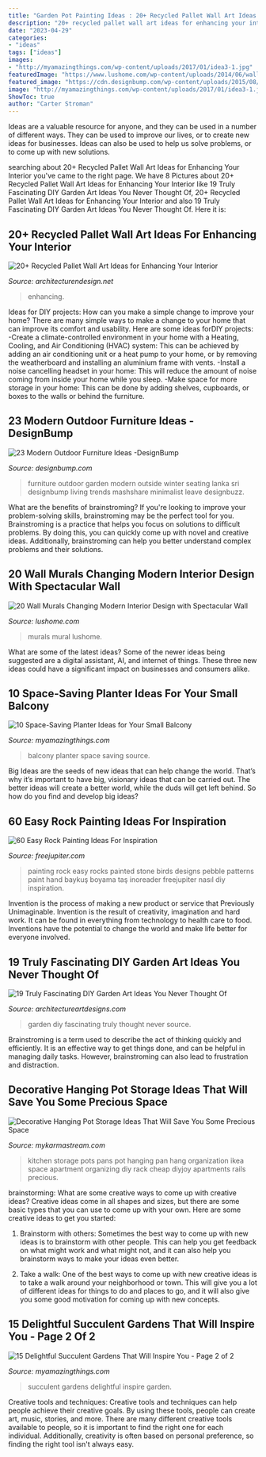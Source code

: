 ```yaml
---
title: "Garden Pot Painting Ideas : 20+ Recycled Pallet Wall Art Ideas For Enhancing Your Interior"
description: "20+ recycled pallet wall art ideas for enhancing your interior"
date: "2023-04-29"
categories:
- "ideas"
tags: ["ideas"]
images:
- "http://myamazingthings.com/wp-content/uploads/2017/01/idea3-1.jpg"
featuredImage: "https://www.lushome.com/wp-content/uploads/2014/06/wall-murals-painting-ideas-interior-decorating-14.jpg"
featured_image: "https://cdn.designbump.com/wp-content/uploads/2015/08/Sivicus_outdoor-558-Edit.jpeg"
image: "http://myamazingthings.com/wp-content/uploads/2017/01/idea3-1.jpg"
ShowToc: true
author: "Carter Stroman"
---
```



Ideas are a valuable resource for anyone, and they can be used in a number of different ways. They can be used to improve our lives, or to create new ideas for businesses. Ideas can also be used to help us solve problems, or to come up with new solutions.

	

		
searching about 20+ Recycled Pallet Wall Art Ideas for Enhancing Your Interior you've came to the right page. We have 8 Pictures about 20+ Recycled Pallet Wall Art Ideas for Enhancing Your Interior like 19 Truly Fascinating DIY Garden Art Ideas You Never Thought Of, 20+ Recycled Pallet Wall Art Ideas for Enhancing Your Interior and also 19 Truly Fascinating DIY Garden Art Ideas You Never Thought Of. Here it is:
		
    
## 20+ Recycled Pallet Wall Art Ideas For Enhancing Your Interior

<img loading=lazy src="https://cdn.architecturendesign.net/wp-content/uploads/2015/06/AD-Pallet-Wall-Art-20.jpg" onerror="this.onerror=null;this.src='https://tse1.mm.bing.net/th?id=OIP.qmvGSoMFNI_DEIH-u0OUHQHaJ4&amp;pid=15.1';" alt="20+ Recycled Pallet Wall Art Ideas for Enhancing Your Interior">

_Source: architecturendesign.net_

>enhancing. 

	

Ideas for DIY projects: How can you make a simple change to improve your home?
There are many simple ways to make a change to your home that can improve its comfort and usability. Here are some ideas forDIY projects: 
-Create a climate-controlled environment in your home with a Heating, Cooling, and Air Conditioning (HVAC) system: This can be achieved by adding an air conditioning unit or a heat pump to your home, or by removing the weatherboard and installing an aluminium frame with vents. 
-Install a noise cancelling headset in your home: This will reduce the amount of noise coming from inside your home while you sleep. 
-Make space for more storage in your home: This can be done by adding shelves, cupboards, or boxes to the walls or behind the furniture.

    
## 23 Modern Outdoor Furniture Ideas -DesignBump

<img loading=lazy src="https://cdn.designbump.com/wp-content/uploads/2015/08/Sivicus_outdoor-558-Edit.jpeg" onerror="this.onerror=null;this.src='https://tse1.mm.bing.net/th?id=OIP.zJZOBtH4dL5k8sm6vfJzDAHaE8&amp;pid=15.1';" alt="23 Modern Outdoor Furniture Ideas -DesignBump">

_Source: designbump.com_

>furniture outdoor garden modern outside winter seating lanka sri designbump living trends mashshare minimalist leave designbuzz. 

	

What are the benefits of brainstroming?
If you're looking to improve your problem-solving skills, brainstroming may be the perfect tool for you. Brainstroming is a practice that helps you focus on solutions to difficult problems. By doing this, you can quickly come up with novel and creative ideas. Additionally, brainstroming can help you better understand complex problems and their solutions.

    
## 20 Wall Murals Changing Modern Interior Design With Spectacular Wall

<img loading=lazy src="https://www.lushome.com/wp-content/uploads/2014/06/wall-murals-painting-ideas-interior-decorating-14.jpg" onerror="this.onerror=null;this.src='https://tse1.mm.bing.net/th?id=OIP.cFTirdixSJb6xcNYBidiVgAAAA&amp;pid=15.1';" alt="20 Wall Murals Changing Modern Interior Design with Spectacular Wall">

_Source: lushome.com_

>murals mural lushome. 

	

What are some of the latest ideas?
Some of the newer ideas being suggested are a digital assistant, AI, and internet of things. These three new ideas could have a significant impact on businesses and consumers alike.

    
## 10 Space-Saving Planter Ideas For Your Small Balcony

<img loading=lazy src="http://myamazingthings.com/wp-content/uploads/2017/01/idea3-1.jpg" onerror="this.onerror=null;this.src='https://tse4.mm.bing.net/th?id=OIP.V18mttBz5czfVT3KY_9nHQHaJ4&amp;pid=15.1';" alt="10 Space-Saving Planter Ideas for Your Small Balcony">

_Source: myamazingthings.com_

>balcony planter space saving source. 

	

Big Ideas are the seeds of new ideas that can help change the world. That’s why it’s important to have big, visionary ideas that can be carried out. The better ideas will create a better world, while the duds will get left behind. So how do you find and develop big ideas?

    
## 60 Easy Rock Painting Ideas For Inspiration

<img loading=lazy src="http://www.freejupiter.com/wp-content/uploads/2017/03/Easy-Rock-Painting-Ideas-24.jpg" onerror="this.onerror=null;this.src='https://tse2.mm.bing.net/th?id=OIP.mXbJ4gDFulYSpNHLzRzdHAHaLI&amp;pid=15.1';" alt="60 Easy Rock Painting Ideas For Inspiration">

_Source: freejupiter.com_

>painting rock easy rocks painted stone birds designs pebble patterns paint hand baykuş boyama taş inoreader freejupiter nasıl diy inspiration. 

	

Invention is the process of making a new product or service that Previously Unimaginable. Invention is the result of creativity, imagination and hard work. It can be found in everything from technology to health care to food. Inventions have the potential to change the world and make life better for everyone involved.

    
## 19 Truly Fascinating DIY Garden Art Ideas You Never Thought Of

<img loading=lazy src="https://www.architectureartdesigns.com/wp-content/uploads/2015/09/358.jpg" onerror="this.onerror=null;this.src='https://tse4.mm.bing.net/th?id=OIP.VU-pUQknFde12jNjHdavuwHaLH&amp;pid=15.1';" alt="19 Truly Fascinating DIY Garden Art Ideas You Never Thought Of">

_Source: architectureartdesigns.com_

>garden diy fascinating truly thought never source. 

	

Brainstroming is a term used to describe the act of thinking quickly and efficiently. It is an effective way to get things done, and can be helpful in managing daily tasks. However, brainstroming can also lead to frustration and distraction.

    
## Decorative Hanging Pot Storage Ideas That Will Save You Some Precious Space

<img loading=lazy src="https://mykarmastream.com/wp-content/uploads/2018/01/pot-storage-ideas-12.jpg" onerror="this.onerror=null;this.src='https://tse2.mm.bing.net/th?id=OIP.3AHXJ0Ca62lsWNeSCH371wHaJ4&amp;pid=15.1';" alt="Decorative Hanging Pot Storage Ideas That Will Save You Some Precious Space">

_Source: mykarmastream.com_

>kitchen storage pots pans pot hanging pan hang organization ikea space apartment organizing diy rack cheap diyjoy apartments rails precious. 

	

brainstorming: What are some creative ways to come up with creative ideas?
Creative ideas come in all shapes and sizes, but there are some basic types that you can use to come up with your own. Here are some creative ideas to get you started:
1. Brainstorm with others: Sometimes the best way to come up with new ideas is to brainstorm with other people. This can help you get feedback on what might work and what might not, and it can also help you brainstorm ways to make your ideas even better.

2. Take a walk: One of the best ways to come up with new creative ideas is to take a walk around your neighborhood or town. This will give you a lot of different ideas for things to do and places to go, and it will also give you some good motivation for coming up with new concepts.


    
## 15 Delightful Succulent Gardens That Will Inspire You - Page 2 Of 2

<img loading=lazy src="http://myamazingthings.com/wp-content/uploads/2017/05/succulent-garden-16.jpg" onerror="this.onerror=null;this.src='https://tse1.mm.bing.net/th?id=OIP.WR9toICvyE1fUY9Sl8tSDAHaJ4&amp;pid=15.1';" alt="15 Delightful Succulent Gardens That Will Inspire You - Page 2 of 2">

_Source: myamazingthings.com_

>succulent gardens delightful inspire garden. 

	

Creative tools and techniques:
Creative tools and techniques can help people achieve their creative goals. By using these tools, people can create art, music, stories, and more. There are many different creative tools available to people, so it is important to find the right one for each individual. Additionally, creativity is often based on personal preference, so finding the right tool isn't always easy.

